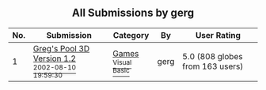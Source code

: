 ﻿<div align="center">

## All Submissions by gerg

</div>

No.  | Submission | Category | By   | User Rating
---- | ---------- | -------- | ---- | -----------
1 | [Greg's Pool 3D Version 1\.2<br /><sup>2002-08-10 19:59:30</sup>](https://github.com/Planet-Source-Code/gerg-greg-s-pool-3d-version-1-2__1-37583) | [Games<br /><sup>Visual Basic</sup>](../ByCategory/games__1-38.md) | gerg | 5.0 (808 globes from 163 users)
